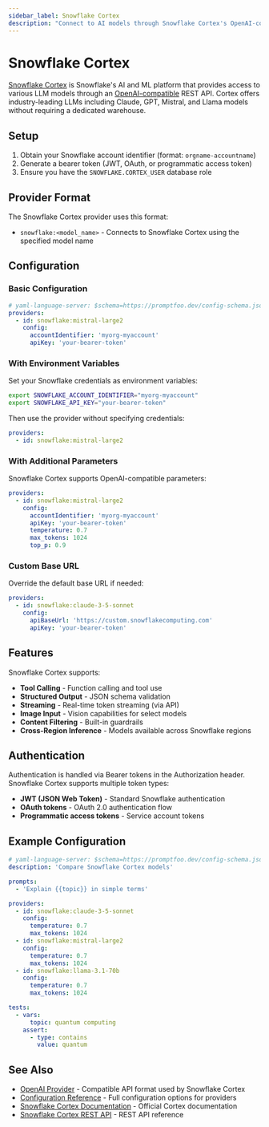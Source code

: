 ```yaml
---
sidebar_label: Snowflake Cortex
description: "Connect to AI models through Snowflake Cortex's OpenAI-compatible REST API with access to Claude, GPT, Mistral, and Llama models"
---
```


# Snowflake Cortex

[Snowflake Cortex](https://docs.snowflake.com/en/user-guide/snowflake-cortex/overview) is Snowflake's AI and ML platform that provides access to various LLM models through an [OpenAI-compatible](/docs/providers/openai/) REST API. Cortex offers industry-leading LLMs including Claude, GPT, Mistral, and Llama models without requiring a dedicated warehouse.

## Setup

1. Obtain your Snowflake account identifier (format: `orgname-accountname`)
2. Generate a bearer token (JWT, OAuth, or programmatic access token)
3. Ensure you have the `SNOWFLAKE.CORTEX_USER` database role

## Provider Format

The Snowflake Cortex provider uses this format:

- `snowflake:<model_name>` - Connects to Snowflake Cortex using the specified model name

## Configuration

### Basic Configuration

```yaml title="promptfooconfig.yaml"
# yaml-language-server: $schema=https://promptfoo.dev/config-schema.json
providers:
  - id: snowflake:mistral-large2
    config:
      accountIdentifier: 'myorg-myaccount'
      apiKey: 'your-bearer-token'
```

### With Environment Variables

Set your Snowflake credentials as environment variables:

```bash
export SNOWFLAKE_ACCOUNT_IDENTIFIER="myorg-myaccount"
export SNOWFLAKE_API_KEY="your-bearer-token"
```

Then use the provider without specifying credentials:

```yaml
providers:
  - id: snowflake:mistral-large2
```

### With Additional Parameters

Snowflake Cortex supports OpenAI-compatible parameters:

```yaml
providers:
  - id: snowflake:mistral-large2
    config:
      accountIdentifier: 'myorg-myaccount'
      apiKey: 'your-bearer-token'
      temperature: 0.7
      max_tokens: 1024
      top_p: 0.9
```

### Custom Base URL

Override the default base URL if needed:

```yaml
providers:
  - id: snowflake:claude-3-5-sonnet
    config:
      apiBaseUrl: 'https://custom.snowflakecomputing.com'
      apiKey: 'your-bearer-token'
```

## Features

Snowflake Cortex supports:

- **Tool Calling** - Function calling and tool use
- **Structured Output** - JSON schema validation
- **Streaming** - Real-time token streaming (via API)
- **Image Input** - Vision capabilities for select models
- **Content Filtering** - Built-in guardrails
- **Cross-Region Inference** - Models available across Snowflake regions

## Authentication

Authentication is handled via Bearer tokens in the Authorization header. Snowflake Cortex supports multiple token types:

- **JWT (JSON Web Token)** - Standard Snowflake authentication
- **OAuth tokens** - OAuth 2.0 authentication flow
- **Programmatic access tokens** - Service account tokens

## Example Configuration

```yaml title="promptfooconfig.yaml"
# yaml-language-server: $schema=https://promptfoo.dev/config-schema.json
description: 'Compare Snowflake Cortex models'

prompts:
  - 'Explain {{topic}} in simple terms'

providers:
  - id: snowflake:claude-3-5-sonnet
    config:
      temperature: 0.7
      max_tokens: 1024
  - id: snowflake:mistral-large2
    config:
      temperature: 0.7
      max_tokens: 1024
  - id: snowflake:llama-3.1-70b
    config:
      temperature: 0.7
      max_tokens: 1024

tests:
  - vars:
      topic: quantum computing
    assert:
      - type: contains
        value: quantum
```

## See Also

- [OpenAI Provider](/docs/providers/openai) - Compatible API format used by Snowflake Cortex
- [Configuration Reference](/docs/configuration/reference.md) - Full configuration options for providers
- [Snowflake Cortex Documentation](https://docs.snowflake.com/en/user-guide/snowflake-cortex/overview) - Official Cortex documentation
- [Snowflake Cortex REST API](https://docs.snowflake.com/en/user-guide/snowflake-cortex/cortex-rest-api) - REST API reference
